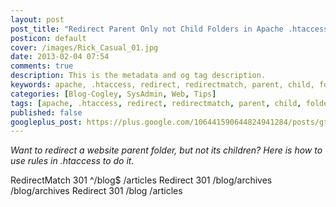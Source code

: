 ```yaml
---
layout: post
post_title: "Redirect Parent Only not Child Folders in Apache .htaccess"
posticon: default
cover: /images/Rick_Casual_01.jpg
date: 2013-02-04 07:54
comments: true
description: This is the metadata and og tag description.
keywords: apache, .htaccess, redirect, redirectmatch, parent, child, folder, subfolder
categories: [Blog-Cogley, SysAdmin, Web, Tips]
tags: [apache, .htaccess, redirect, redirectmatch, parent, child, folder, subfolder]
published: false
googleplus_post: https://plus.google.com/106441590644824941284/posts/gt84GQtzYRC
---
```


_Want to redirect a website parent folder, but not its children? Here is how to use rules in .htaccess to do it._

<!--more--> 

RedirectMatch 301 ^/blog$ /articles
Redirect 301 /blog/archives /blog/archives
Redirect 301 /blog /articles

